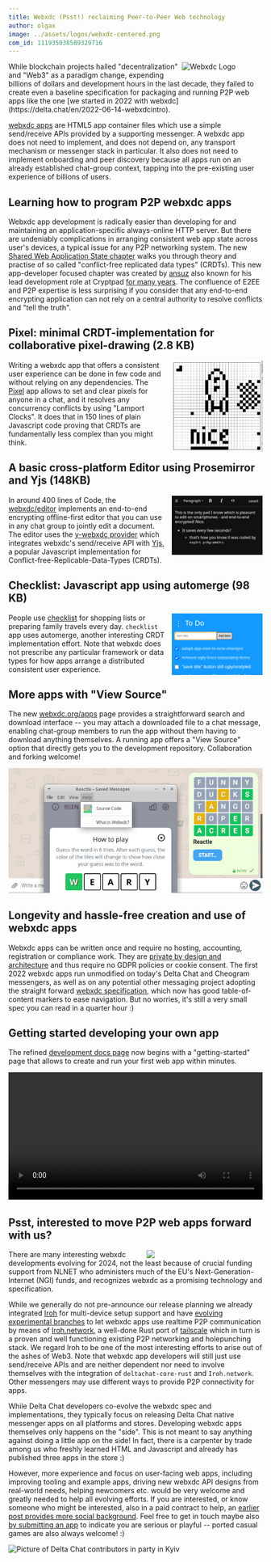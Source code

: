 ```yaml
---
title: Webxdc (Psst!) reclaiming Peer-to-Peer Web technology 
author: olgax
image: ../assets/logos/webxdc-centered.png
com_id: 111935038589329716
---
```


<img src="../assets/logos/webxdc2.png" style="width:160px; float:right; clear:both; margin-left:.5em; margin-bottom:.2em;" alt="Webxdc Logo" />
While blockchain projects hailed "decentralization" and "Web3" as a paradigm change,
expending billions of dollars and development hours in the last decade, 
they failed to create even a baseline specification for packaging and running P2P web apps
like the one [we started in 2022 with webxdc](https://delta.chat/en/2022-06-14-webxdcintro).

[webxdc apps](https://webxdc.org/apps) are HTML5 app container files
which use a simple send/receive APIs provided by a supporting messenger.
A webxdc app does not need to implement, and does not depend on, 
any transport mechanism or messenger stack in particular. 
It also does not need to implement onboarding and peer discovery 
because all apps run on an already established chat-group context,
tapping into the pre-existing user experience of billions of users. 

## Learning how to program P2P webxdc apps 

Webxdc app development is radically easier than developing for and maintaining 
an application-specific always-online HTTP server. 
But there are undeniably complications in arranging 
consistent web app state across user's devices, 
a typical issue for any P2P networking system. 
The new [Shared Web Application State chapter](https://webxdc.org/docs/shared_state/index.html) 
walks you through theory and practise 
of so called "conflict-free replicated data types" (CRDTs). 
This new app-developer focused chapter 
was created by [ansuz](https://social.cryptography.dog/@ansuz)
also known for his lead development role at Cryptpad 
[for many years](https://blog.cryptpad.org/2022/12/29/stepping-down/). 
The confluence of E2EE and P2P expertise is less surprising if you consider
that any end-to-end encrypting application can not rely on 
a central authority to resolve conflicts and "tell the truth". 

## Pixel: minimal CRDT-implementation for collaborative pixel-drawing (2.8 KB)

<img alt="a screenshot of pixel.xdc, the pixels show a rocket." src="../assets/blog/screenshots/2024-02-14-delta-chat-webxdc-pixel.jpg" width="180" style="float:right; margin-left:1em;" />

Writing a webxdc app that offers a consistent user experience 
can be done in few code and without relying on any dependencies. 
The [Pixel](https://codeberg.org/webxdc/pixel) app allows 
to set and clear pixels for anyone in a chat,
and it resolves any concurrency conflicts by using "Lamport Clocks". 
It does that in 150 lines of plain Javascript code 
proving that CRDTs are fundamentally less complex than you might think. 

## A basic cross-platform Editor using Prosemirror and Yjs (148KB)

<img alt="a screenshot of editor.xdc, it shows example text." src="../assets/blog/screenshots/2024-02-14-delta-chat-webxdc-editor.jpg" width="180" style="float:right; margin-left:1em;" />

In around 400 lines of Code, 
the [webxdc/editor](https://codeberg.org/webxdc/editor/src/branch/main/src) 
implements an end-to-end encrypting offline-first editor
that you can use in any chat group to jointly edit a document. 
The editor uses the [y-webxdc provider](https://www.npmjs.com/package/y-webxdc) 
which integrates webxdc's send/receive API with [Yjs](https://yjs.dev/#features),
a popular Javascript implementation for Conflict-free-Replicable-Data-Types (CRDTs). 


## Checklist: Javascript app using automerge (98 KB) 

<img alt="a screenshot of checklist.xdc, showing example to do list items." src="../assets/blog/screenshots/2024-02-14-delta-chat-webxdc-checklist.jpg" width="180" style="float:right; margin-left:1em;" />

People use [checklist](https://codeberg.org/webxdc/checklist) 
for shopping lists or preparing family travels every day. 
`checklist` app uses automerge, another interesting CRDT implementation effort. 
Note that webxdc does not prescribe any particular framework 
or data types for how apps arrange a distributed consistent user experience. 

## More apps with "View Source" 

The new [webxdc.org/apps](https://webxdc.org/apps) page 
provides a straightforward search and download interface -- 
you may attach a downloaded file to a chat message, 
enabling chat-group members to run the app 
without them having to download anything themselves. 
A running app offers a "View Source" option that directly
gets you to the development repository. Collaboration and forking welcome!

![A screenshot of xstore, opened in Delta Chat. In a "help" context menu, you can view the source code.](../assets/blog/screenshots/2024-02-14-delta-chat-webxdc-show-source.jpg)


## Longevity and hassle-free creation and use of webxdc apps 

Webxdc apps can be written once and require no hosting, accounting, registration or compliance work.
They are [private by design and architecture](https://delta.chat/en/2023-05-22-webxdc-security) 
and thus require no GDPR policies or cookie consent. 
The first 2022 webxdc apps run unmodified on today's Delta Chat and Cheogram messengers,
as well as on any potential other messaging project 
adopting the straight forward [webxdc specification](https://webxdc.org/docs/spec/index.html),
which now has good table-of-content markers to ease navigation. 
But no worries, it's still a very small spec you can read in a quarter hour :) 

## Getting started developing your own app

The refined [development docs page](https://webxdc.org/docs) 
now begins with a "getting-started" page 
that allows to create and run your first web app within minutes. 

<video controls style="width:560px; max-width: 100%;"><source src="https://webxdc.org/assets/just-web-apps.mp4" type="video/mp4"><a href="https://www.youtube.com/watch?v=I1K4pBvb2pI">watch "just web apps" on youtube</a></video>


## Psst, interested to move P2P web apps forward with us? 

<img src="../assets/logos/logo_nlnet.svg" width="230" style="clear: both; float:right; margin-left:1em;" />
There are many interesting webxdc developments evolving for 2024,
not the least because of crucial funding support from NLNET
who administers much of the EU's Next-Generation-Internet (NGI) funds,
and recognizes webxdc as a promising technology and specification. 

While we generally do not pre-announce our release planning 
we already integrated [Iroh](https://github.com/n0-computer/iroh) for multi-device setup support
and have [evolving experimental branches](https://github.com/deltachat/deltachat-core-rust/pull/5041) 
to let webxdc apps use realtime P2P communication by means of [Iroh.network](https://iroh.network),
a well-done Rust port of [tailscale](https://tailscale.com/) which in turn is 
a proven and well functioning existing P2P networking and holepunching stack. 
We regard Iroh to be one of the most interesting efforts to arise out of the ashes of Web3. 
Note that webxdc app developers will still just use send/receive APIs 
and are neither dependent nor need to involve themselves 
with the integration of `deltachat-core-rust` and `Iroh.network`. 
Other messengers may use different ways to provide P2P connectivity for apps. 

While Delta Chat developers co-evolve the webxdc spec and implementations,
they typically focus on releasing Delta Chat native messenger apps on all platforms and stores.
Developing webxdc apps themselves only happens on the "side". 
This is not meant to say anything against doing a little app on the side!
In fact, there is a carpenter by trade among us who freshly learned 
HTML and Javascript and already has published three apps in the store :) 

However, more experience and focus on user-facing web apps,
including improving tooling and example apps, 
driving new webxdc API designs from real-world needs, helping newcomers etc. 
would be very welcome and greatly needed to help all evolving efforts. 
If you are interested, or know someone who might be interested, 
also in a paid contract to help, an [earlier post provides more social background](https://delta.chat/en/2022-12-15-uidevjob#what-we-offer-and-how-we-dont-work). 
Feel free to get in touch maybe also 
[by submitting an app](https://codeberg.org/webxdc/xdcget/src/branch/main/SUBMIT.md) 
to indicate you are serious or playful -- ported casual games are also always welcome! :) 

![Picture of Delta Chat contributors in party in Kyiv](../assets/blog/xi-xenia.jpg)
